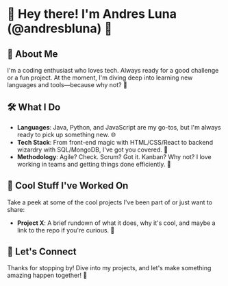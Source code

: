 # 🚀 Hey there! I'm Andres Luna (@andresbluna) 🤝

## 📖 About Me

I'm a coding enthusiast who loves tech. Always ready for a good challenge or a fun project. At the moment, I'm diving deep into learning new languages and tools—because why not? 🎯

## 🛠️ What I Do

- **Languages**: Java, Python, and JavaScript are my go-tos, but I'm always ready to pick up something new. 🌐
- **Tech Stack**: From front-end magic with HTML/CSS/React to backend wizardry with SQL/MongoDB, I've got you covered. 🔧
- **Methodology**: Agile? Check. Scrum? Got it. Kanban? Why not? I love working in teams and getting things done efficiently. 🔄

## 🌟 Cool Stuff I've Worked On

Take a peek at some of the cool projects I've been part of or just want to share:

- **Project X**: A brief rundown of what it does, why it's cool, and maybe a link to the repo if you're curious. 📂

## 🤝 Let's Connect

Thanks for stopping by! Dive into my projects, and let's make something amazing happen together! 🌈
